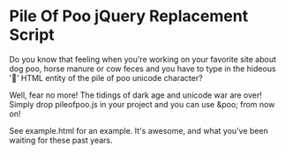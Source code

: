 # Pile Of Poo jQuery Replacement Script

Do you know that feeling when you're working on your favorite site about dog poo, horse manure or cow feces and you 
have to type in the hideous '&#128169;' HTML entity of the pile of poo unicode character?

Well, fear no more! The tidings of dark age and unicode war are over! Simply drop pileofpoo.js in your project and
you can use &poo; from now on! 

See example.html for an example. It's awesome, and what you've been waiting for these past years.